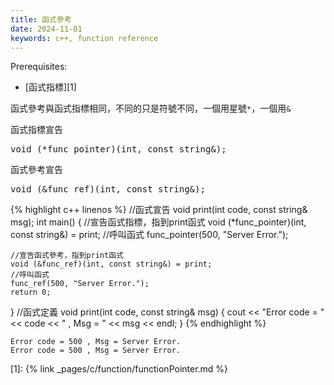 ```yaml
---
title: 函式參考
date: 2024-11-01
keywords: c++, function reference
---
```


Prerequisites:

- [函式指標][1]

函式參考與函式指標相同，不同的只是符號不同，一個用星號`*`，一個用`&`

函式指標宣告
<pre>
void (<span class="markline">*</span>func_pointer)(int, const string&);
</pre>

函式參考宣告
<pre>
void (<span class="markline">&</span>func_ref)(int, const string&);
</pre>

{% highlight c++ linenos %}
//函式宣告
void print(int code, const string& msg);
int main() {
    //宣告函式指標，指到print函式
    void (*func_pointer)(int, const string&) = print;
    //呼叫函式
    func_pointer(500, "Server Error.");
    
    //宣告函式參考，指到print函式
    void (&func_ref)(int, const string&) = print;
    //呼叫函式
    func_ref(500, "Server Error.");
    return 0;
}
//函式定義
void print(int code, const string& msg) {
    cout << "Error code = " << code << " , Msg = " << msg << endl;
}
{% endhighlight %}

```
Error code = 500 , Msg = Server Error.
Error code = 500 , Msg = Server Error.
```

[1]: {% link _pages/c/function/functionPointer.md %}